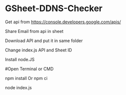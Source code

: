 # GSheet-DDNS-Checker

Get api from https://console.developers.google.com/apis/

Share Email from api in sheet

Download API and put it in same folder

Change index.js API and Sheet ID




Install node.JS

#Open Terminal or CMD

npm install Or npm ci

node index.js
